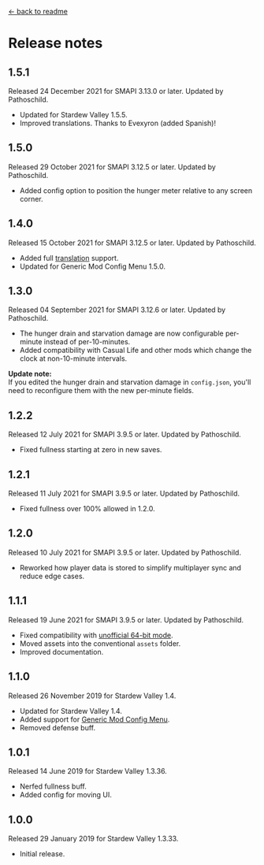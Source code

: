 ﻿﻿[← back to readme](README.md)

# Release notes
## 1.5.1
Released 24 December 2021 for SMAPI 3.13.0 or later. Updated by Pathoschild.

* Updated for Stardew Valley 1.5.5.
* Improved translations. Thanks to Evexyron (added Spanish)!

## 1.5.0
Released 29 October 2021 for SMAPI 3.12.5 or later. Updated by Pathoschild.

* Added config option to position the hunger meter relative to any screen corner.

## 1.4.0
Released 15 October 2021 for SMAPI 3.12.5 or later. Updated by Pathoschild.

* Added full [translation](https://stardewvalleywiki.com/Modding:Translations) support.
* Updated for Generic Mod Config Menu 1.5.0.

## 1.3.0
Released 04 September 2021 for SMAPI 3.12.6 or later. Updated by Pathoschild.

* The hunger drain and starvation damage are now configurable per-minute instead of per-10-minutes.
* Added compatibility with Casual Life and other mods which change the clock at non-10-minute intervals.

**Update note:**  
If you edited the hunger drain and starvation damage in `config.json`, you'll need to reconfigure them
with the new per-minute fields.

## 1.2.2
Released 12 July 2021 for SMAPI 3.9.5 or later. Updated by Pathoschild.

* Fixed fullness starting at zero in new saves.

## 1.2.1
Released 11 July 2021 for SMAPI 3.9.5 or later. Updated by Pathoschild.

* Fixed fullness over 100% allowed in 1.2.0.

## 1.2.0
Released 10 July 2021 for SMAPI 3.9.5 or later. Updated by Pathoschild.

* Reworked how player data is stored to simplify multiplayer sync and reduce edge cases.

## 1.1.1
Released 19 June 2021 for SMAPI 3.9.5 or later. Updated by Pathoschild.

* Fixed compatibility with [unofficial 64-bit mode](https://stardewvalleywiki.com/Modding:Migrate_to_64-bit_on_Windows).
* Moved assets into the conventional `assets` folder.
* Improved documentation.

## 1.1.0
Released 26 November 2019 for Stardew Valley 1.4.

* Updated for Stardew Valley 1.4.
* Added support for [Generic Mod Config Menu](https://www.nexusmods.com/stardewvalley/mods/5098).
* Removed defense buff.

## 1.0.1
Released 14 June 2019 for Stardew Valley 1.3.36.

* Nerfed fullness buff.
* Added config for moving UI.

## 1.0.0
Released 29 January 2019 for Stardew Valley 1.3.33.

* Initial release.
